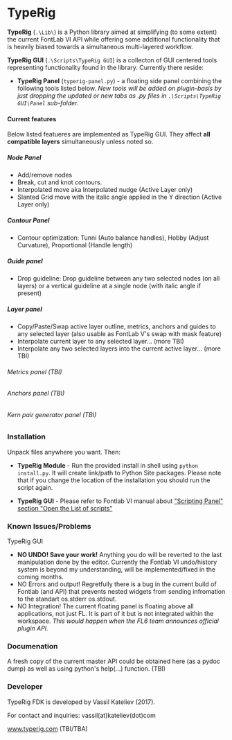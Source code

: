 # TypeRig
**TypeRig** (`.\Lib\`) is a Python library aimed at simplifying (to some extent) the current FontLab VI API while offering some additional functionality that is heavily biased towards a simultaneous multi-layered workflow.

**TypeRig GUI** (`.\Scripts\TypeRig GUI`) is a collecton of GUI centered tools representing functionality found in the library. Currently there reside:
- **TypeRig Panel** (`typerig-panel.py`) - a floating side panel combining the following tools listed below. 
*New tools will be added on plugin-basis by just dropping the updated or new tabs as .py files in `.\Scripts\TypeRig GUI\Panel` sub-folder.*

#### Current features
Below listed featueres are implemented as TypeRig GUI. They affect **all compatible layers** simultaneously unless noted so.

##### Node Panel
- Add/remove nodes 
- Break, cut and knot contours.
- Interpolated move aka Interpolated nudge (Active Layer only)
- Slanted Grid move with the italic angle applied in the Y direction (Active Layer only)

##### Contour Panel
- Contour optimization: Tunni (Auto balance handles), Hobby (Adjust Curvature), Proportional (Handle length)

##### Guide panel
- Drop guideline: Drop guideline between any two selected nodes (on all layers) or a vertical guideline at a single node (with italic angle if present) 

##### Layer panel
- Copy/Paste/Swap active layer outline, metrics, anchors and guides to any selected layer (also usable as FontLab V's swap with mask feature)
- Interpolate current layer to any selected layer... (more TBI)
- Interpolate any two selected layers into the current active layer... (more TBI)

###### *Metrics panel (TBI)*
###### *Anchors panel (TBI)*
###### *Kern pair generator panel (TBI)*

### Installation
Unpack files anywhere you want. Then:
- **TypeRig Module** - Run the provided install in shell using `python install.py`. It will create link/path to Python Site packages. Please note that if you change the location of the installation you should run the script again.

- **TypeRig GUI** - Please refer to Fontlab VI manual about ["Scripting Panel" section "Open the List of scripts"](http://help.fontlab.com/fontlab-vi/Scripting-panel/#open-the-list-of-scripts)

### Known Issues/Problems
TypeRig GUI
- **NO UNDO! Save your work!** Anything you do will be reverted to the last manipulation done by the editor. Currently the Fontlab VI undo/history system is beyond my understanding, will be implemented/fixed in the coming months.
- NO Errors and output! Regretfully there is a bug in the current build of Fontlab (and API) that prevents nested widgets from sending infromation to the standart os.stderr os.stdout.
- NO Integration! The current floating panel is floating above all applications, not just FL. It is part of it but is not integrated within the workspace. *This would happen when the FL6 team announces official plugin API.*

### Documenation
A fresh copy of the current master API could be obtained here (as a pydoc dump) as well as using python's help(...) function. (TBI)

### Developer
TypeRig FDK is developed by Vassil Kateliev (2017).

For contact and inquiries: vassil(at)kateliev(dot)com

www.typerig.com (TBI/TBA)
